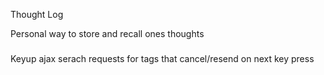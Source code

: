 Thought Log

Personal way to store and recall ones thoughts

###

Keyup ajax serach requests for tags that cancel/resend on next key press